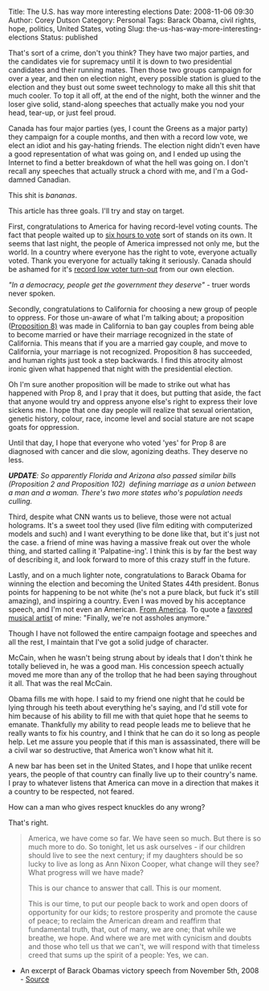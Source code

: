 Title: The U.S. has way more interesting elections
Date: 2008-11-06 09:30
Author: Corey Dutson
Category: Personal
Tags: Barack Obama, civil rights, hope, politics, United States, voting
Slug: the-us-has-way-more-interesting-elections
Status: published

That's sort of a crime, don't you think? They have two major parties,
and the candidates vie for supremacy until it is down to two
presidential candidates and their running mates. Then those two groups
campaign for over a year, and then on election night, every possible
station is glued to the election and they bust out some sweet technology
to make all this shit that much cooler. To top it all off, at the end of
the night, both the winner and the loser give solid, stand-along
speeches that actually make you nod your head, tear-up, or just feel
proud.

Canada has four major parties (yes, I count the Greens as a major party)
they campaign for a couple months, and then with a record low vote, we
elect an idiot and his gay-hating friends. The election night didn't
even have a good representation of what was going on, and I ended up
using the Internet to find a better breakdown of what the hell was going
on. I don't recall any speeches that actually struck a chord with me,
and I'm a God-damned Canadian.

This shit is *bananas*.

<!-- PELICAN_END_SUMMARY -->

This article has three goals. I'll try and stay on target.

First, congratulations to America for having record-level voting counts.
The fact that people waited up to [six hours to
vote](http://www.ctv.ca/servlet/ArticleNews/story/CTVNews/20081104/election_turnout_081104/20081104?s_name=uselection2008 "CTV.ca: Americans wait hours to vote")
sort of stands on its own. It seems that last night, the people of
America impressed not only me, but the world. In a country where
everyone has the right to vote, everyone actually voted. Thank you
everyone for actually taking it seriously. Canada should be ashamed for
it's [record low voter
turn-out](http://www.cbc.ca/news/canadavotes/story/2008/10/15/voter-turnout.html "Canadian voters suck")
from our own election.

*"In a democracy, people get the government they deserve"* - truer words
never spoken.

Secondly, congratulations to California for choosing a new group of
people to oppress. For those un-aware of what I'm talking about; a
proposition ([Proposition
8)](http://en.wikipedia.org/wiki/California_Proposition_8_(2008) "Wikipedia: Proposition 8")
was made in California to ban gay couples from being able to become
married or have their marriage recognized in the state of California.
This means that if you are a married gay couple, and move to California,
your marriage is not recognized. Proposition 8 has succeeded, and human
rights just took a step backwards. I find this atrocity almost ironic
given what happened that night with the presidential election.

Oh I'm sure another proposition will be made to strike out what has
happened with Prop 8, and I pray that it does, but putting that aside,
the fact that anyone would try and oppress anyone else's right to
express their love sickens me. I hope that one day people will realize
that sexual orientation, genetic history, colour, race, income level and
social stature are not scape goats for oppression.

Until that day, I hope that everyone who voted 'yes' for Prop 8 are
diagnosed with cancer and die slow, agonizing deaths. They deserve no
less.

***UPDATE**: So apparently Florida and Arizona also passed similar bills
(Proposition 2 and Proposition 102)  defining marriage as a union
between a man and a woman. There's two more states who's population
needs culling.*

Third, despite what CNN wants us to believe, those were not actual
holograms. It's a sweet tool they used (live film editing with
computerized models and such) and I want everything to be done like
that, but it's just not the case. a friend of mine was having a massive
freak out over the whole thing, and started calling it 'Palpatine-ing'.
I think this is by far the best way of describing it, and look forward
to more of this crazy stuff in the future.

Lastly, and on a much lighter note, congratulations to Barack Obama for
winning the election and becoming the United States 44th president.
Bonus points for happening to be not white (he's not a pure black, but
fuck it's still amazing), and inspiring a country. Even I was moved by
his acceptance speech, and I'm not even an American. [From
America](http://www.youtube.com/watch?v=FO0kRE5OTZI "A True American Legend").
To quote a [favored musical
artist](http://maybeitsjustme.biz/post/58043865/finally "Butch Walker")
of mine: "Finally, we're not assholes anymore."

Though I have not followed the entire campaign footage and speeches and
all the rest, I maintain that I've got a solid judge of character.

McCain, when he wasn't being strung about by ideals that I don't think
he totally believed in, he was a good man. His concession speech
actually moved me more than any of the trollop that he had been saying
throughout it all. That was the real McCain.

Obama fills me with hope. I said to my friend one night that he could be
lying through his teeth about everything he's saying, and I'd still vote
for him because of his ability to fill me with that quiet hope that he
seems to emanate. Thankfully my ability to read people leads me to
believe that he really wants to fix his country, and I think that he can
do it so long as people help. Let me assure you people that if this man
is assassinated, there will be a civil war so destructive, that America
won't know what hit it.

A new bar has been set in the United States, and I hope that unlike
recent years, the people of that country can finally live up to their
country's name. I pray to whatever listens that America can move in a
direction that makes it a country to be respected, not feared.

How can a man who gives respect knuckles do any wrong?

That's right.

> America, we have come so far. We have seen so much. But there is so
> much more to do. So tonight, let us ask ourselves - if our children
> should live to see the next century; if my daughters should be so
> lucky to live as long as Ann Nixon Cooper, what change will they see?
> What progress will we have made?
>
> This is our chance to answer that call. This is our moment.
>
> This is our time, to put our people back to work and open doors of
> opportunity for our kids; to restore prosperity and promote the cause
> of peace; to reclaim the American dream and reaffirm that fundamental
> truth, that, out of many, we are one; that while we breathe, we hope.
> And where we are met with cynicism and doubts and those who tell us
> that we can't, we will respond with that timeless creed that sums up
> the spirit of a people: Yes, we can.

- An excerpt of Barack Obamas victory speech from November 5th, 2008 -
[Source](http://www.belfasttelegraph.co.uk/news/world-news/us-election/transcript-barack-obamas-victory-speech-14038394.html "Belfast Telegraph: Transcript: Barack Obama's victory speech")
